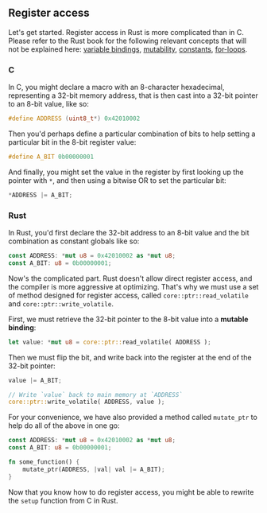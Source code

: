 ## Register access

Let's get started. Register access in Rust is more complicated than in C. Please refer to the Rust book for the following relevant concepts that will not be explained here: [variable bindings](https://doc.rust-lang.org/rust-by-example/variable_bindings.html), [mutability](https://doc.rust-lang.org/rust-by-example/variable_bindings/mut.html), [constants](https://doc.rust-lang.org/rust-by-example/custom_types/constants.html?highlight=const#constants), [for-loops](https://doc.rust-lang.org/std/keyword.for.html).


### C

In C, you might declare a macro with an 8-character hexadecimal, representing a 32-bit memory address, that is then cast into a 32-bit pointer to an 8-bit value, like so:

```c
#define ADDRESS (uint8_t*) 0x42010002
```

Then you'd perhaps define a particular combination of bits to help setting a particular bit in the 8-bit register value:

```c
#define A_BIT 0b00000001
```

And finally, you might set the value in the register by first looking up the pointer with `*`, and then using a bitwise OR to set the particular bit:

```c
*ADDRESS |= A_BIT;
```

### Rust

In Rust, you'd first declare the 32-bit address to an 8-bit value and the bit combination as constant globals like so:

```rs
const ADDRESS: *mut u8 = 0x42010002 as *mut u8;
const A_BIT: u8 = 0b00000001;
```

Now's the complicated part. Rust doesn't allow direct register access, and the compiler is more aggressive at optimizing. That's why we must use a set of method designed for register access, called `core::ptr::read_volatile` and `core::ptr::write_volatile`.

First, we must retrieve the 32-bit pointer to the 8-bit value into a **mutable binding**:

```rs
let value: *mut u8 = core::ptr::read_volatile( ADDRESS );
```

Then we must flip the bit, and write back into the register at the end of the 32-bit pointer:

```rs
value |= A_BIT;

// Write `value` back to main memory at `ADDRESS`
core::ptr::write_volatile( ADDRESS, value );
```

For your convenience, we have also provided a method called `mutate_ptr` to help do all of the above in one go:

```rs
const ADDRESS: *mut u8 = 0x42010002 as *mut u8;
const A_BIT: u8 = 0b00000001;

fn some_function() {
    mutate_ptr(ADDRESS, |val| val |= A_BIT);
}
```

Now that you know how to do register access, you might be able to rewrite the `setup` function from C in Rust.
